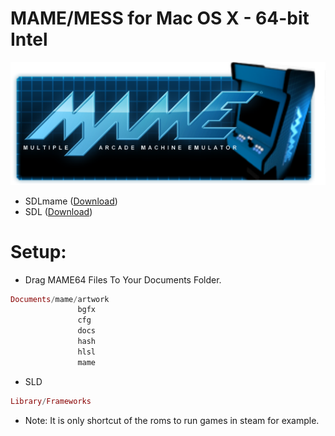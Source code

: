 MAME/MESS for Mac OS X - 64-bit Intel
=======

![alt text](https://github.com/MameMess/MAME-MESS-for-Mac-OS-X/blob/master/MAME.png?raw=true "Screenshot")


* SDLmame ([Download](http://sdlmame.lngn.net))
* SDL ([Download](http://www.libsdl.org))

Setup:
======= 
* Drag MAME64 Files To Your Documents Folder.

```elixir
Documents/mame/artwork
               bgfx
               cfg
               docs
               hash
               hlsl
               mame
```
* SLD
```elixir
Library/Frameworks
```

* Note: 
It is only shortcut of the roms to run games in steam for example.
